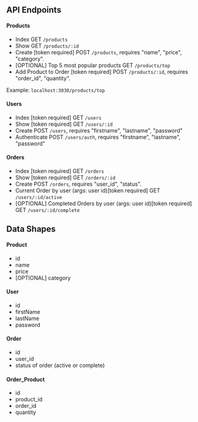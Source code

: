 ## API Endpoints
#### Products
- Index 
GET `/products`
- Show
GET `/products/:id`
- Create [token required]
POST `/products`, requires "name", "price", "category".
- [OPTIONAL] Top 5 most popular products 
GET `/products/top`
- Add Product to Order [token required]
POST `/products/:id`, requires "order_id", "quantity".

Example: `localhost:3030/products/top`

#### Users
- Index [token required]
GET `/users`
- Show [token required]
GET `/users/:id`
- Create
POST `/users`, requires "firstname", "lastname", "password"
- Authenticate
POST `/users/auth`, requires "firstname", "lastname", "password"

#### Orders
- Index [token required]
GET `/orders`
- Show [token required]
GET `/orders/:id`
- Create
POST `/orders`, requires "user_id", "status".
- Current Order by user (args: user id)[token required]
GET `/users/:id/active`
- [OPTIONAL] Completed Orders by user (args: user id)[token required]
GET `/users/:id/complete`

## Data Shapes
#### Product
-  id
- name
- price
- [OPTIONAL] category

#### User
- id
- firstName
- lastName
- password

#### Order
- id
- user_id
- status of order (active or complete)

#### Order_Product
- id
- product_id
- order_id
- quantity


